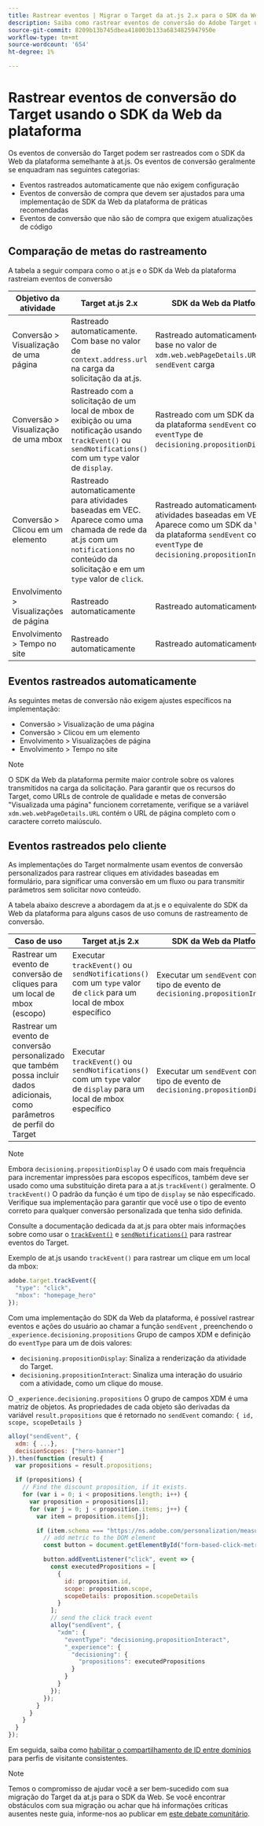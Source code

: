```yaml
---
title: Rastrear eventos | Migrar o Target da at.js 2.x para o SDK da Web
description: Saiba como rastrear eventos de conversão do Adobe Target usando o Experience Platform Web SDK.
source-git-commit: 8209b13b745dbea418003b133a6834825947950e
workflow-type: tm+mt
source-wordcount: '654'
ht-degree: 1%

---
```



# Rastrear eventos de conversão do Target usando o SDK da Web da plataforma

Os eventos de conversão do Target podem ser rastreados com o SDK da Web da plataforma semelhante à at.js. Os eventos de conversão geralmente se enquadram nas seguintes categorias:

* Eventos rastreados automaticamente que não exigem configuração
* Eventos de conversão de compra que devem ser ajustados para uma implementação de SDK da Web da plataforma de práticas recomendadas
* Eventos de conversão que não são de compra que exigem atualizações de código

## Comparação de metas do rastreamento

A tabela a seguir compara como o at.js e o SDK da Web da plataforma rastreiam eventos de conversão

| Objetivo da atividade | Target at.js 2.x | SDK da Web da Platform |
|---|---|---|
| Conversão > Visualização de uma página | Rastreado automaticamente. Com base no valor de `context.address.url` na carga da solicitação da at.js. | Rastreado automaticamente. Com base no valor de `xdm.web.webPageDetails.URL` no `sendEvent` carga |
| Conversão > Visualização de uma mbox | Rastreado com a solicitação de um local de mbox de exibição ou uma notificação usando `trackEvent()` ou `sendNotifications()` com um `type` valor de `display`. | Rastreado com um SDK da Web da plataforma `sendEvent` com a `eventType` de `decisioning.propositionDisplay`. |
| Conversão > Clicou em um elemento | Rastreado automaticamente para atividades baseadas em VEC. Aparece como uma chamada de rede da at.js com um `notifications` no conteúdo da solicitação e em um `type` valor de `click`. | Rastreado automaticamente para atividades baseadas em VEC. Aparece como um SDK da Web da plataforma `sendEvent` com a `eventType` de `decisioning.propositionInteract`. |
| Envolvimento > Visualizações de página | Rastreado automaticamente | Rastreado automaticamente |
| Envolvimento > Tempo no site | Rastreado automaticamente | Rastreado automaticamente |

<!--
| Revenue > RPV, AOV, or Total Sales | Tracked based on the `orderTotal` parameter values for the specified mbox(es) | Tracked based on the `xdm.commerce.order.priceTotal` values. Its best to use the "any mbox" option in the goal setup. |
| Revenue > Orders | Tracked based on the unique `orderId` parameter values for the specified mbox(es) | Tracked based on the unique values for `xdm.commerce.order.purchaseID`. Its best to use the "any mbox" option in the goal setup. |
| Engagement > Custom Scoring | Tracked with the `mboxPageValue` parameter. Refer to the [dedicated documentation](https://experienceleague.adobe.com/docs/target/using/activities/success-metrics/capture-score.html) for more details. | Tracked with `data.__adobe.target.mboxPageValue` in the `sendEvent` payload |
-->

## Eventos rastreados automaticamente

As seguintes metas de conversão não exigem ajustes específicos na implementação:

* Conversão > Visualização de uma página
* Conversão > Clicou em um elemento
* Envolvimento > Visualizações de página
* Envolvimento > Tempo no site

>[!NOTE]
>
>O SDK da Web da plataforma permite maior controle sobre os valores transmitidos na carga da solicitação. Para garantir que os recursos do Target, como URLs de controle de qualidade e metas de conversão &quot;Visualizada uma página&quot; funcionem corretamente, verifique se a variável `xdm.web.webPageDetails.URL` contém o URL de página completo com o caractere correto maiúsculo.

<!--
## Purchase conversion events

The following conversion goals are based on the order details information passed in the Platform Web SDK `sendEvent` payload:

* Revenue > Revenue per Visit (RPV)
* Revenue > Average Order Value (AOV)
* Revenue > Total Sales
* Revenue > Orders

Target at.js implementations typically use an order confirmation mbox with the `trackEvent()` or `sendNotifications()` functions to pass the order ID, order total, and a list of product IDs purchased. These methods are specific to Target.

The Platform Web SDK is a shared library for all Adobe applications and you may have other applications such as Adobe Analytics to consider. Because of this shared nature, its best send a single order confirmation call using the appropriate commerce XDM field group.

For more information and an example, refer to the tutorial section about [sending purchase parameters to Target](send-parameters.md#purchase-parameters). 
-->

## Eventos rastreados pelo cliente

As implementações do Target normalmente usam eventos de conversão personalizados para rastrear cliques em atividades baseadas em formulário, para significar uma conversão em um fluxo ou para transmitir parâmetros sem solicitar novo conteúdo.

A tabela abaixo descreve a abordagem da at.js e o equivalente do SDK da Web da plataforma para alguns casos de uso comuns de rastreamento de conversão.

| Caso de uso | Target at.js 2.x | SDK da Web da Platform |
|---|---|---|
| Rastrear um evento de conversão de cliques para um local de mbox (escopo) | Executar `trackEvent()` ou `sendNotifications()` com um `type` valor de `click` para um local de mbox específico | Executar um `sendEvent` com um tipo de evento de `decisioning.propositionInteract` |
| Rastrear um evento de conversão personalizado que também possa incluir dados adicionais, como parâmetros de perfil do Target | Executar `trackEvent()` ou `sendNotifications()` com um `type` valor de `display` para um local de mbox específico | Executar um `sendEvent` com um tipo de evento de `decisioning.propositionDisplay` |

>[!NOTE]
>
>Embora `decisioning.propositionDisplay` O é usado com mais frequência para incrementar impressões para escopos específicos, também deve ser usado como uma substituição direta para a at.js `trackEvent()` geralmente. O `trackEvent()` O padrão da função é um tipo de `display` se não especificado. Verifique sua implementação para garantir que você use o tipo de evento correto para qualquer conversão personalizada que tenha sido definida.

Consulte a documentação dedicada da at.js para obter mais informações sobre como usar o [`trackEvent()`](https://developer.adobe.com/target/implement/client-side/atjs/atjs-functions/adobe-target-trackevent/) e [`sendNotifications()`](https://developer.adobe.com/target/implement/client-side/atjs/atjs-functions/adobe-target-sendnotifications-atjs-21/) para rastrear eventos do Target.

Exemplo de at.js usando `trackEvent()` para rastrear um clique em um local da mbox:

```JavaScript
adobe.target.trackEvent({
  "type": "click",
  "mbox": "homepage_hero"
});
```

Com uma implementação do SDK da Web da plataforma, é possível rastrear eventos e ações do usuário ao chamar a função `sendEvent` , preenchendo o `_experience.decisioning.propositions` Grupo de campos XDM e definição do `eventType` para um de dois valores:

* `decisioning.propositionDisplay`: Sinaliza a renderização da atividade do Target.
* `decisioning.propositionInteract`: Sinaliza uma interação do usuário com a atividade, como um clique do mouse.

O `_experience.decisioning.propositions` O grupo de campos XDM é uma matriz de objetos. As propriedades de cada objeto são derivadas da variável `result.propositions` que é retornado no `sendEvent` comando: `{ id, scope, scopeDetails }`

```JavaScript
alloy("sendEvent", {
  xdm: { ...},
  decisionScopes: ["hero-banner"]
}).then(function (result) {
  var propositions = result.propositions;

  if (propositions) {
    // Find the discount proposition, if it exists.
    for (var i = 0; i < propositions.length; i++) {
      var proposition = propositions[i];
      for (var j = 0; j < proposition.items; j++) {
        var item = proposition.items[j];

        if (item.schema === "https://ns.adobe.com/personalization/measurement") {
          // add metric to the DOM element
          const button = document.getElementById("form-based-click-metric");

          button.addEventListener("click", event => {
            const executedPropositions = [
              {
                id: proposition.id,
                scope: proposition.scope,
                scopeDetails: proposition.scopeDetails
              }
            ];
            // send the click track event
            alloy("sendEvent", {
              "xdm": {
                "eventType": "decisioning.propositionInteract",
                "_experience": {
                  "decisioning": {
                    "propositions": executedPropositions
                  }
                }
              }
            });
          });
        }
      }
    }
  }
});
```

Em seguida, saiba como [habilitar o compartilhamento de ID entre domínios](cross-domain.md) para perfis de visitante consistentes.

>[!NOTE]
>
>Temos o compromisso de ajudar você a ser bem-sucedido com sua migração do Target da at.js para o SDK da Web. Se você encontrar obstáculos com sua migração ou achar que há informações críticas ausentes neste guia, informe-nos ao publicar em [este debate comunitário](https://experienceleaguecommunities.adobe.com/t5/adobe-experience-platform-launch/tutorial-discussion-implement-adobe-experience-cloud-with-web/td-p/444996).